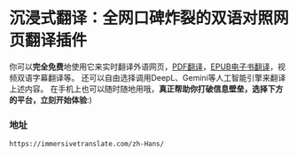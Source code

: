 # 沉浸式翻译：全网口碑炸裂的双语对照网页翻译插件

你可以**完全免费**地使用它来实时翻译外语网页，[PDF翻译](https://immersivetranslate.com/docs/usage/#pdf-文件翻译)，[EPUB电子书翻译](https://immersivetranslate.com/docs/usage/#epub-电子书阅读和双语导出)，视频双语字幕翻译等。
还可以自由选择调用DeepL、Gemini等人工智能引擎来翻译上述内容。
在手机上也可以随时随地用哦，**真正帮助你打破信息壁垒，选择下方的平台，立刻开始体验**:)



### 地址

```
https://immersivetranslate.com/zh-Hans/
```

